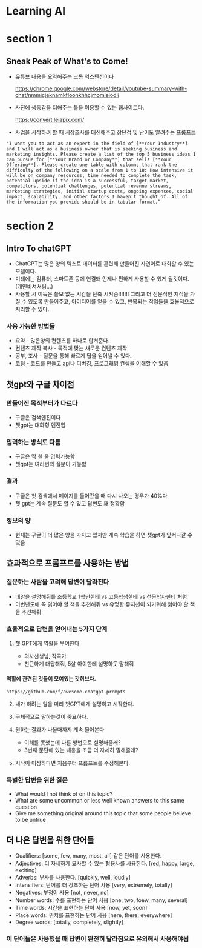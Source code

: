 # Learning AI

# section 1

## Sneak Peak of What's to Come!

- 유튜브 내용을 요약해주는 크롬 익스텐션이다

  https://chrome.google.com/webstore/detail/youtube-summary-with-chat/nmmicjeknamkfloonkhhcjmomieiodli

- 사진에 생동감을 더해주는 툴을 이용할 수 있는 웹사이트다.

  https://convert.leiapix.com/

- 사업을 시작하려 할 때 시장조사를 대신해주고 장단점 및 난이도 알려주는 프롬프트

```readme
"I want you to act as an expert in the field of [**Your Industry**] and I will act as a business owner that is seeking business and marketing insights. Please create a list of the top 5 business ideas I can pursue for [**Your Brand or Company**] that sells [**Your Offering**]. Please create one table with columns that rank the difficulty of the following on a scale from 1 to 10: How intensive it will be on company resources, time needed to complete the task, potential upside if the idea is a successful, target market, competitors, potential challenges, potential revenue streams, marketing strategies, initial startup costs, ongoing expenses, social impact, scalability, and other factors I haven't thought of. All of the information you provide should be in tabular format.”
```

# section 2

## Intro To chatGPT

- ChatGPT는 많은 양의 텍스트 데이터를 훈련해 만들어진 자연어로 대화할 수 있는 모델이다.
- 미래에는 컴퓨터, 스마트폰 등에 연결돼 언제나 편하게 사용할 수 있게 될것이다. (개인비서처럼...)
- 사용할 시 이득은 쓸모 없는 시간을 단축 시켜줌!!!!!!! 그리고 더 전문적인 지식을 가질 수 있도록 만들어주고, 아이디어를 얻을 수 있고, 반복되는 작업들을 효율적으로 처리할 수 있다.

### 사용 가능한 방법들

- 요약 - 많은양의 컨텐츠를 하나로 합쳐준다.
- 컨텐츠 제작 복사 - 목적에 맞는 새로운 컨텐츠 제작
- 공부, 조사 - 질문을 통해 빠르게 답을 얻어낼 수 있다.
- 코딩 - 코드를 만들고 api나 디버깅, 프로그래밍 컨셉을 이해할 수 있음

## 챗gpt와 구글 차이점

### 만들어진 목적부터가 다르다

- 구글은 검색엔진이다
- 챗gpt는 대화형 엔진임

### 입력하는 방식도 다름

- 구글은 딱 한 줄 입력가능함
- 챗gpt는 여러번의 질분이 가능함

### 결과

- 구글은 첫 검색에서 페이지를 들어갔을 때 다시 나오는 경우가 40%다
- 챗 gpt는 계속 질문도 할 수 있고 답변도 꽤 정확함

### 정보의 양

- 현재는 구글이 더 많은 양을 가지고 있지만 계속 학습을 하면 챗gpt가 앞서나갈 수 있음

## 효과적으로 프롬프트를 사용하는 방법

### 질문하는 사람을 고려해 답변이 달라진다

- 태양을 설명해줘를 초등학교 1학년한테 vs 고등학생한테 vs 천문학자한테 처럼
- 이번년도에 꼭 읽어야 할 책을 추천해줘 vs 유명한 뮤지션이 되기위해 읽어야 할 책을 추천해줘

### 효율적으로 답변을 얻어내는 5가지 단계

1. 챗 GPT에게 역활을 부여한다

   - 의사선생님, 작곡가
   - 친근하게 대답해줘, 5살 아이한테 설명하듯 말해줘

#### 역활에 관련된 것들이 모여있는 깃허브다.

```
https://github.com/f/awesome-chatgpt-prompts
```

2. 내가 하려는 일을 미리 챗GPT에게 설명하고 시작한다.

3. 구체적으로 말하는것이 중요하다.

4. 원하는 결과가 나올때까지 계속 물어본다

   - 이해를 못했는데 다른 방법으로 설명해줄래?
   - 3번째 문단에 있는 내용을 조금 더 자세히 말해줄래?

5. 시작이 이상하다면 처음부터 프롬프트를 수정해본다.

### 특별한 답변을 위한 질문

- What would I not think of on this topic?
- What are some uncommon or less well known answers to this same question
- Give me something original around this topic that some people believe to be untrue

## 더 나은 답변을 위한 단어들

- Qualifiers: [some, few, many, most, all] 같은 단어를 사용한다.
- Adjectives: 더 자세하게 묘사할 수 있는 형용사를 사용한다. [red, happy, large, exciting]
- Adverbs: 부사를 사용한다. [quickly, well, loudly]
- Intensifiers: 단어를 더 강조하는 단어 사용 [very, extremely, totally]
- Negatives: 부정어 사용 [not, never, no]
- Number words: 수를 표현하는 단어 사용 [one, two, foew, many, several]
- Time words: 시간을 표현하는 단어 사용 [now, yet, soon]
- Place words: 위치를 표현하는 단어 사용 [here, there, everywhere]
- Degree words: [totally, completely, slightly]

### 이 단어들은 사용했을 때 답변이 완전히 달라짐으로 유의해서 사용해야됨

